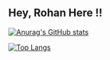 ## Hey, Rohan Here !!
[![Anurag's GitHub stats](https://github-readme-stats.vercel.app/api?username=rohank2502&show_icons=true)](https://github.com/rohank2502/github-readme-stats)

[![Top Langs](https://github-readme-stats.vercel.app/api/top-langs/?username=rohank2502&layout=compact)](https://github.com/rohank2502/github-readme-stats)
